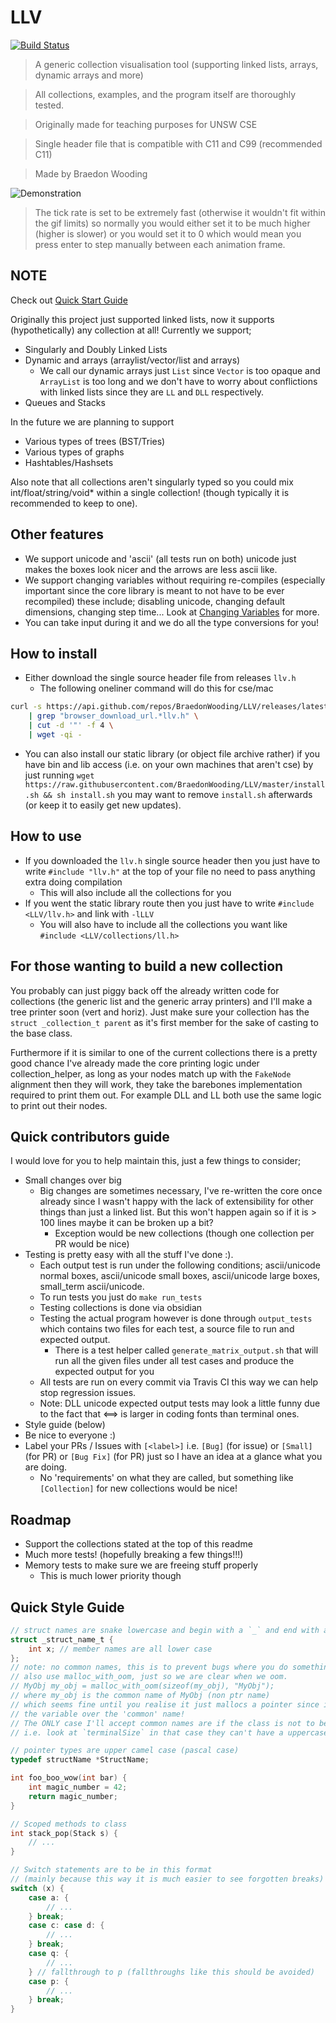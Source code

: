 # LLV

[![Build Status](https://travis-ci.com/BraedonWooding/LLV.svg?branch=master)](https://travis-ci.com/BraedonWooding/LLV)

> A generic collection visualisation tool (supporting linked lists, arrays, dynamic arrays and more)

> All collections, examples, and the program itself are thoroughly tested.

> Originally made for teaching purposes for UNSW CSE

> Single header file that is compatible with C11 and C99 (recommended C11)

> Made by Braedon Wooding

![Demonstration](https://user-images.githubusercontent.com/22880786/51027673-9d2a4d00-15e5-11e9-9ead-787631546460.gif)

> The tick rate is set to be extremely fast (otherwise it wouldn't fit within the gif limits) so normally you would either set it to be much higher (higher is slower) or you would set it to 0 which would mean you press enter to step manually between each animation frame.

## NOTE

Check out [Quick Start Guide](https://github.com/BraedonWooding/LLV/wiki/Quick-Start)

Originally this project just supported linked lists, now it supports (hypothetically) any collection at all!  Currently we support;

- Singularly and Doubly Linked Lists
- Dynamic and arrays (arraylist/vector/list and arrays)
  - We call our dynamic arrays just `List` since `Vector` is too opaque and `ArrayList` is too long and we don't have to worry about conflictions with linked lists since they are `LL` and `DLL` respectively.
- Queues and Stacks

In the future we are planning to support

- Various types of trees (BST/Tries)
- Various types of graphs
- Hashtables/Hashsets

Also note that all collections aren't singularly typed so you could mix int/float/string/void* within a single collection!  (though typically it is recommended to keep to one).

## Other features

- We support unicode and 'ascii' (all tests run on both) unicode just makes the boxes look nicer and the arrows are less ascii like.
- We support changing variables without requiring re-compiles (especially important since the core library is meant to not have to be ever recompiled) these include; disabling unicode, changing default dimensions, changing step time...  Look at [Changing Variables](https://github.com/BraedonWooding/LLV/wiki/Reference-Sheet#variables) for more.
- You can take input during it and we do all the type conversions for you!

## How to install

- Either download the single source header file from releases `llv.h`
  - The following oneliner command will do this for cse/mac

```bash
curl -s https://api.github.com/repos/BraedonWooding/LLV/releases/latest \
    | grep "browser_download_url.*llv.h" \
    | cut -d '"' -f 4 \
    | wget -qi -
```

- You can also install our static library (or object file archive rather) if you have bin and lib access (i.e. on your own machines that aren't cse) by just running `wget https://raw.githubusercontent.com/BraedonWooding/LLV/master/install.sh && sh install.sh` you may want to remove `install.sh` afterwards (or keep it to easily get new updates).

## How to use

- If you downloaded the `llv.h` single source header then you just have to write `#include "llv.h"` at the top of your file no need to pass anything extra doing compilation
  - This will also include all the collections for you
- If you went the static library route then you just have to write `#include <LLV/llv.h>` and link with `-lLLV`
  - You will also have to include all the collections you want like `#include <LLV/collections/ll.h>`

## For those wanting to build a new collection

You probably can just piggy back off the already written code for collections (the generic list and the generic array printers) and I'll make a tree printer soon (vert and horiz).  Just make sure your collection has the `struct _collection_t parent` as it's first member for the sake of casting to the base class.

Furthermore if it is similar to one of the current collections there is a pretty good chance I've already made the core printing logic under collection_helper, as long as your nodes match up with the `FakeNode` alignment then they will work, they take the barebones implementation required to print them out.  For example DLL and LL both use the same logic to print out their nodes.

## Quick contributors guide

I would love for you to help maintain this, just a few things to consider;

- Small changes over big
  - Big changes are sometimes necessary, I've re-written the core once already
    since I wasn't happy with the lack of extensibility for other things than
    just a linked list.  But this won't happen again so if it is > 100 lines maybe it can be broken up a bit?
    - Exception would be new collections (though one collection per PR would be nice)
- Testing is pretty easy with all the stuff I've done :).
  - Each output test is run under the following conditions; ascii/unicode normal boxes, ascii/unicode small boxes, ascii/unicode large boxes, small_term ascii/unicode.
  - To run tests you just do `make run_tests`
  - Testing collections is done via obsidian
  - Testing the actual program however is done through `output_tests` which contains two files for each test, a source file to run and expected output.
    - There is a test helper called `generate_matrix_output.sh` that will run all the given files under all test cases and produce the expected output for you
  - All tests are run on every commit via Travis CI this way we can help stop regression issues.
  - Note: DLL unicode expected output tests may look a little funny due to the fact that ⟺ is larger in coding fonts than terminal ones.
- Style guide (below)
- Be nice to everyone :)
- Label your PRs / Issues with `[<label>]` i.e. `[Bug]` (for issue) or `[Small]` (for PR)
  or `[Bug Fix]` (for PR) just so I have an idea at a glance what you are doing.
  - No 'requirements' on what they are called, but something like `[Collection]` for new collections would be nice!

## Roadmap

- Support the collections stated at the top of this readme
- Much more tests! (hopefully breaking a few things!!!)
- Memory tests to make sure we are freeing stuff properly
  - This is much lower priority though

## Quick Style Guide

```C
// struct names are snake lowercase and begin with a `_` and end with a `_t`
struct _struct_name_t {
    int x; // member names are all lower case
};
// note: no common names, this is to prevent bugs where you do something like
// also use malloc_with_oom, just so we are clear when we oom.
// MyObj my_obj = malloc_with_oom(sizeof(my_obj), "MyObj");
// where my_obj is the common name of MyObj (non ptr name)
// which seems fine until you realise it just mallocs a pointer since it proritises
// the variable over the 'common' name!
// The ONLY case I'll accept common names are if the class is not to be malloc'd
// i.e. look at `terminalSize` in that case they can't have a uppercase pointer name

// pointer types are upper camel case (pascal case)
typedef structName *StructName;

int foo_boo_wow(int bar) {
    int magic_number = 42;
    return magic_number;
}

// Scoped methods to class
int stack_pop(Stack s) {
    // ...
}

// Switch statements are to be in this format
// (mainly because this way it is much easier to see forgotten breaks)
switch (x) {
    case a: {
        // ...
    } break;
    case c: case d: {
        // ...
    } break;
    case q: {
        // ...
    } // fallthrough to p (fallthroughs like this should be avoided)
    case p: {
        // ...
    } break;
}
```
